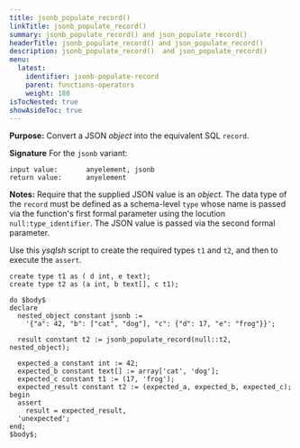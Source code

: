```yaml
---
title: jsonb_populate_record()
linkTitle: jsonb_populate_record()
summary: jsonb_populate_record() and json_populate_record() 
headerTitle: jsonb_populate_record() and json_populate_record()
description: jsonb_populate_record()  and json_populate_record() 
menu:
  latest:
    identifier: jsonb-populate-record
    parent: functions-operators
    weight: 180
isTocNested: true
showAsideToc: true
---
```


**Purpose:** Convert a JSON _object_ into the equivalent SQL `record`.

**Signature** For the `jsonb` variant:

```
input value:       anyelement, jsonb
return value:      anyelement
```

**Notes:** Require that the supplied JSON value is an _object_. The data type of the `record` must be defined as a schema-level `type` whose name is passed via the function's first formal parameter using the locution `null:type_identifier`. The JSON value is passed via the second formal parameter.

Use this _ysqlsh_ script to create the required types `t1` and `t2`, and then to execute the `assert`.

```
create type t1 as ( d int, e text);
create type t2 as (a int, b text[], c t1);

do $body$
declare
  nested_object constant jsonb :=
    '{"a": 42, "b": ["cat", "dog"], "c": {"d": 17, "e": "frog"}}';

  result constant t2 := jsonb_populate_record(null::t2, nested_object);

  expected_a constant int := 42;
  expected_b constant text[] := array['cat', 'dog'];
  expected_c constant t1 := (17, 'frog');
  expected_result constant t2 := (expected_a, expected_b, expected_c);
begin
  assert
    result = expected_result,
  'unexpected';
end;
$body$;
```

